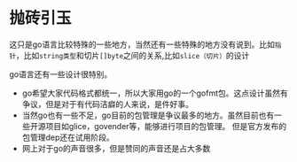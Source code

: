 # 抛砖引玉

这只是go语言比较特殊的一些地方，当然还有一些特殊的地方没有说到。比如`指针`，比如`string类型`和切片`[]byte`之间的关系,比如`slice（切片）`的设计

go语言还有一些设计很特别。
- go希望大家代码格式都统一，所以大家用go的一个gofmt包。这点设计虽然有争议，但是对于有代码洁癖的人来说，是件好事。
- 当然go也有一些不足，go目前的包管理是争议最多的地方。虽然目前也有一些开源项目如glice，govender等，能够进行项目的包管理。
但是官方发布的包管理dep还在试用阶段。
- 网上对于go的声音很多，但是赞同的声音还是占大多数